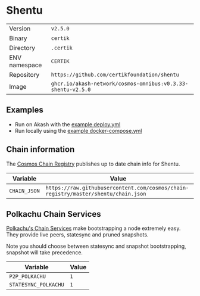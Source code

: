 # Shentu

| | |
|---|---|
|Version|`v2.5.0`|
|Binary|`certik`|
|Directory|`.certik`|
|ENV namespace|`CERTIK`|
|Repository|`https://github.com/certikfoundation/shentu`|
|Image|`ghcr.io/akash-network/cosmos-omnibus:v0.3.33-shentu-v2.5.0`|

## Examples

- Run on Akash with the [example deploy.yml](./deploy.yml)
- Run locally using the [example docker-compose.yml](./docker-compose.yml)

## Chain information

The [Cosmos Chain Registry](https://github.com/cosmos/chain-registry) publishes up to date chain info for Shentu.

|Variable|Value|
|---|---|
|`CHAIN_JSON`|`https://raw.githubusercontent.com/cosmos/chain-registry/master/shentu/chain.json`|

## Polkachu Chain Services

[Polkachu's Chain Services](https://www.polkachu.com/) make bootstrapping a node extremely easy. They provide live peers, statesync and pruned snapshots.

Note you should choose between statesync and snapshot bootstrapping, snapshot will take precedence.

|Variable|Value|
|---|---|
|`P2P_POLKACHU`|`1`|
|`STATESYNC_POLKACHU`|`1`|
